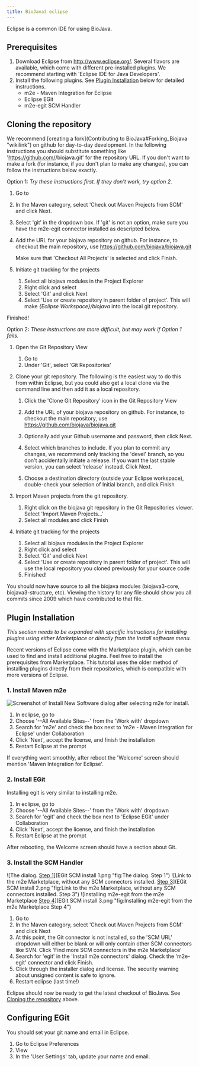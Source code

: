 ```yaml
---
title: BioJava3 eclipse
---
```


Eclipse is a common IDE for using BioJava.

Prerequisites
-------------

1.  Download Eclipse from
    [<http://www.eclipse.org/>](http://www.eclipse.org/). Several
    flavors are available, which come with different pre-installed
    plugins. We recommend starting with 'Eclipse IDE for Java
    Developers'.
2.  Install the following plugins. See [Plugin
    Installation](#Plugin_Installation "wikilink") below for detailed
    instructions.
    -   m2e - Maven Integration for Eclipse
    -   Eclipse EGit
    -   m2e-egit SCM Handler

Cloning the repository
----------------------

We recommend [creating a
fork](Contributing to BioJava#Forking_Biojava "wikilink") on github for
day-to-day development. In the following instructions you should
substitute something like '<https://github.com/><username>/biojava.git'
for the repository URL. If you don't want to make a fork (for instance,
if you don't plan to make any changes), you can follow the instructions
below exactly.

Option 1: *Try these instructions first. If they don't work, try option
2.*

1.  Go to
2.  In the Maven category, select 'Check out Maven Projects from SCM'
    and click Next.
3.  Select 'git' in the dropdown box. If 'git' is not an option, make
    sure you have the m2e-egit connector installed as descripted below.
4.  Add the URL for your biojava repository on github. For instance, to
    checkout the main repository, use
        https://github.com/biojava/biojava.git

    Make sure that 'Checkout All Projects' is selected and click Finish.

5.  Initiate git tracking for the projects
    1.  Select all biojava modules in the Project Explorer
    2.  Right click and select
    3.  Select 'Git' and click Next
    4.  Select 'Use or create repository in parent folder of project'.
        This will make *{Eclipse Workspace}/biojava* into the local git
        repository.

Finished!

Option 2: *These instructions are more difficult, but may work if Option
1 fails.*

1.  Open the Git Repository View
    1.  Go to
    2.  Under 'Git', select 'Git Repositories'

2.  Clone your git repository. The following is the easiest way to do
    this from within Eclipse, but you could also get a local clone via
    the command line and then add it as a local repository.
    1.  Click the 'Clone Git Repository' icon in the Git Repository View
    2.  Add the URL of your biojava repository on github. For instance,
        to checkout the main repository, use
            https://github.com/biojava/biojava.git

    3.  Optionally add your Github username and password, then click
        Next.
    4.  Select which branches to include. If you plan to commit any
        changes, we recommend only tracking the 'devel' branch, so you
        don't accidentally initiate a release. If you want the last
        stable version, you can select 'release' instead. Click Next.
    5.  Choose a destination directory (outside your Eclipse workspace),
        double-check your selection of Initial branch, and click Finish

3.  Import Maven projects from the git repository.
    1.  Right click on the biojava git repository in the Git
        Repositories viewer. Select 'Import Maven Projects...'
    2.  Select all modules and click Finish

4.  Initiate git tracking for the projects
    1.  Select all biojava modules in the Project Explorer
    2.  Right click and select
    3.  Select 'Git' and click Next
    4.  Select 'Use or create repository in parent folder of project'.
        This will use the local repository you cloned previously for
        your source code
    5.  Finished!

You should now have source to all the biojava modules (biojava3-core,
biojava3-structure, etc). Viewing the history for any file should show
you all commits since 2009 which have contributed to that file.

Plugin Installation
-------------------

*This section needs to be expanded with specific instructions for
installing plugins using either Marketplace or directly from the Install
software menu.*

Recent versions of Eclipse come with the Marketplace plugin, which can
be used to find and install additional plugins. Feel free to install the
prerequisites from Marketplace. This tutorial uses the older method of
installing plugins directly from their repositories, which is compatible
with more versions of Eclipse.

### 1. Install Maven m2e

![Screenshot of Install New Software dialog after selecting m2e for
install.](Install_m2e.png "Screenshot of Install New Software dialog after selecting m2e for install.")

1.  In eclipse, go to
2.  Choose '--All Available Sites--' from the 'Work with' dropdown
3.  Search for 'm2e' and check the box next to 'm2e - Maven Integration
    for Eclipse' under Collaboration
4.  Click 'Next', accept the license, and finish the installation
5.  Restart Eclipse at the prompt

If everything went smoothly, after reboot the 'Welcome' screen should
mention 'Maven Integration for Eclipse'.

### 2. Install EGit

Installing egit is very similar to installing m2e.

1.  In eclipse, go to
2.  Choose '--All Available Sites--' from the 'Work with' dropdown
3.  Search for 'egit' and check the box next to 'Eclipse EGit' under
    Collaboration
4.  Click 'Next', accept the license, and finish the installation
5.  Restart Eclipse at the prompt

After rebooting, the Welcome screen should have a section about Git.

### 3. Install the SCM Handler

![The dialog. [Step
1](#3._Install_the_SCM_Handler "wikilink")](EGit SCM install 1.png "fig:The  dialog. Step 1")
![Link to the m2e Marketplace, without any SCM connectors installed.
[Step
3](#3._Install_the_SCM_Handler "wikilink")](EGit SCM install 2.png "fig:Link to the m2e Marketplace, without any SCM connectors installed. Step 3")
![Installing m2e-egit from the m2e Marketplace [Step
4](#3._Install_the_SCM_Handler "wikilink")](EGit SCM install 3.png "fig:Installing m2e-egit from the m2e Marketplace Step 4")

1.  Go to
2.  In the Maven category, select 'Check out Maven Projects from SCM'
    and click Next
3.  At this point, the Git connector is not installed, so the 'SCM URL'
    dropdown will either be blank or will only contain other SCM
    connectors like SVN. Click 'Find more SCM connectors in the m2e
    Marketplace'
4.  Search for 'egit' in the 'Install m2e connectors' dialog. Check the
    'm2e-egit' connector and click Finish.
5.  Click through the installer dialog and license. The security warning
    about unsigned content is safe to ignore.
6.  Restart eclipse (last time!)

Eclipse should now be ready to get the latest checkout of BioJava. See
[Cloning the repository](#Cloning_the_repository "wikilink") above.

Configuring EGit
----------------

You should set your git name and email in Eclipse.

1.  Go to Eclipse Preferences
2.  View
3.  In the 'User Settings' tab, update your name and email.

